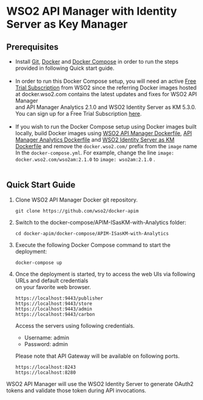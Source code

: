 # WSO2 API Manager with Identity Server as Key Manager


## Prerequisites

 * Install [Git](https://git-scm.com/book/en/v2/Getting-Started-Installing-Git), [Docker](https://www.docker.com/get-docker) and [Docker Compose](https://docs.docker.com/compose/install/#install-compose)
   in order to run the steps provided in following Quick start guide. <br><br>
 * In order to run this Docker Compose setup, you will need an active [Free Trial Subscription](https://wso2.com/free-trial-subscription) 
   from WSO2 since the referring Docker images hosted at docker.wso2.com contains the latest updates and fixes for WSO2 API Manager <br>and
   API Manager Analytics 2.1.0 and WSO2 Identity Server as KM 5.3.0. You can sign up for a Free Trial Subscription [here](https://wso2.com/free-trial-subscription). <br><br>
 * If you wish to run the Docker Compose setup using Docker images built locally, build Docker images using [WSO2 API Manager Dockerfile](../../dockerfiles/apim/README.md), [API Manager Analytics Dockerfile](../../dockerfiles/apim-analytics/README.md) and 
  [WSO2 Identity Server as KM Dockerfile](../../dockerfiles/is-as-km/README.md) and remove the `docker.wso2.com/` prefix 
  from the `image` name In the `docker-compose.yml`. For example, change the line `image: docker.wso2.com/wso2am:2.1.0` to `image: wso2am:2.1.0` . <br><br>
## Quick Start Guide

1. Clone WSO2 API Manager Docker git repository.
    ```
    git clone https://github.com/wso2/docker-apim
    ```

2. Switch to the docker-compose/APIM-ISasKM-with-Analytics folder:
    ```
    cd docker-apim/docker-compose/APIM-ISasKM-with-Analytics
    ```

3. Execute the following Docker Compose command to start the deployment:
    ```
    docker-compose up
    ```

4. Once the deployment is started, try to access the web UIs via following URLs and default credentials <br> 
   on your favorite web browser.

   ```
   https://localhost:9443/publisher
   https://localhost:9443/store
   https://localhost:9443/admin
   https://localhost:9443/carbon
   ```
   Access the servers using following credentials.
   
   * Username: admin <br>
   * Password: admin

   Please note that API Gateway will be available on following ports.
   ```
   https://localhost:8243
   https://localhost:8280
   ```

WSO2 API Manager will use the WSO2 Identity Server to generate OAuth2 tokens and validate those token during API invocations.
